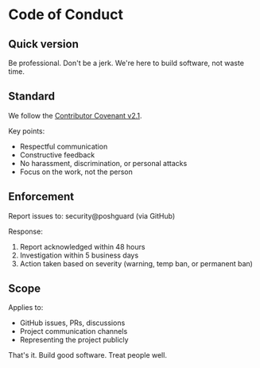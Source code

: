 # Code of Conduct

## Quick version

Be professional. Don't be a jerk. We're here to build software, not waste time.

## Standard

We follow the [Contributor Covenant v2.1](https://www.contributor-covenant.org/version/2/1/code_of_conduct/).

Key points:
- Respectful communication
- Constructive feedback
- No harassment, discrimination, or personal attacks
- Focus on the work, not the person

## Enforcement

Report issues to: security@poshguard (via GitHub)

Response:
1. Report acknowledged within 48 hours
2. Investigation within 5 business days
3. Action taken based on severity (warning, temp ban, or permanent ban)

## Scope

Applies to:
- GitHub issues, PRs, discussions
- Project communication channels
- Representing the project publicly

That's it. Build good software. Treat people well.
